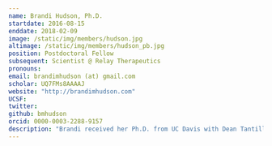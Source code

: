 ```yaml
---
name: Brandi Hudson, Ph.D.
startdate: 2016-08-15
enddate: 2018-02-09
image: /static/img/members/hudson.jpg
altimage: /static/img/members/hudson_pb.jpg
position: Postdoctoral Fellow
subsequent: Scientist @ Relay Therapeutics
pronouns:
email: brandimhudson (at) gmail.com
scholar: UQ7FMs8AAAAJ
website: "http://brandimhudson.com"
UCSF:
twitter:
github: bmhudson
orcid: 0000-0003-2288-9157
description: "Brandi received her Ph.D. from UC Davis with Dean Tantillo, where she applied computational chemistry to explain complex reaction mechanisms, conformation-activity relationships of potential pharmaceuticals, and non-covalent interactions in small organic molecules. In the Fraser lab,  she will use computational and experimental techniques to develop methods to account for conformational ligand heterogeneity and allosteric binding sites."
---
```

